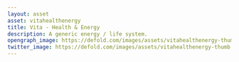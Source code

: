 ```yaml
---
layout: asset
asset: vitahealthenergy
title: Vita - Health & Energy
description: A generic energy / life system.
opengraph_image: https://defold.com/images/assets/vitahealthenergy-thumb.png
twitter_image: https://defold.com/images/assets/vitahealthenergy-thumb.png
---
```

